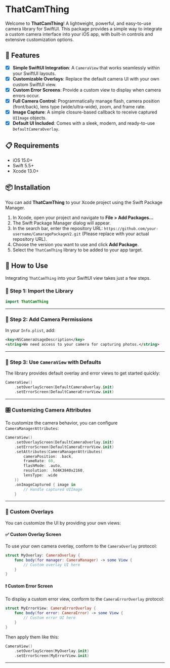 # ThatCamThing

Welcome to **ThatCamThing**! A lightweight, powerful, and easy-to-use camera library for SwiftUI. This package provides a simple way to integrate a custom camera interface into your iOS app, with built-in controls and extensive customization options.

## 📸 Features

- [x] **Simple SwiftUI Integration**: A `CameraView` that works seamlessly within your SwiftUI layouts.
- [x] **Customizable Overlays**: Replace the default camera UI with your own custom SwiftUI view.
- [x] **Custom Error Screens**: Provide a custom view to display when camera errors occur.
- [x] **Full Camera Control**: Programmatically manage flash, camera position (front/back), lens type (wide/ultra-wide), zoom, and frame rate.
- [x] **Image Capture**: A simple closure-based callback to receive captured `UIImage` objects.
- [x] **Default UI Included**: Comes with a sleek, modern, and ready-to-use `DefaultCameraOverlay`.

## 📋 Requirements

- iOS 15.0+
- Swift 5.5+
- Xcode 13.0+

## 📦 Installation

You can add **ThatCamThing** to your Xcode project using the Swift Package Manager.

1.  In Xcode, open your project and navigate to **File > Add Packages...**
2.  The Swift Package Manager dialog will appear.
3.  In the search bar, enter the repository URL: `https://github.com/your-username/CamaragePackageV2.git` (Please replace with your actual repository URL).
4.  Choose the version you want to use and click **Add Package**.
5.  Select the `ThatCamThing` library to be added to your app target.

## 🚀 How to Use

Integrating `ThatCamThing` into your SwiftUI view takes just a few steps.

### 🧩 Step 1: Import the Library

```swift
import ThatCamThing
```

---

### 🔐 Step 2: Add Camera Permissions

In your `Info.plist`, add:

```xml
<key>NSCameraUsageDescription</key>
<string>We need access to your camera for capturing photos.</string>
```

---

### 📸 Step 3: Use `CameraView` with Defaults

The library provides default overlay and error views to get started quickly:

```swift
CameraView()
    .setOverlayScreen(DefaultCameraOverlay.init)
    .setErrorScreen(DefaultCameraErrorView.init)
```

---

### 🎛️ Customizing Camera Attributes

To customize the camera behavior, you can configure `CameraManagerAttributes`:

```swift
CameraView()
    .setOverlayScreen(DefaultCameraOverlay.init)
    .setErrorScreen(DefaultCameraErrorView.init)
    .setAttributes(CameraManagerAttributes(
        cameraPosition: .back,
        frameRate: 60,
        flashMode: .auto,
        resolution: .hd4K3840x2160,
        lensType: .wide
    ))
    .onImageCaptured { image in
        // Handle captured UIImage
    }
```

---

### 🧪 Custom Overlays

You can customize the UI by providing your own views:

#### ✅ Custom Overlay Screen

To use your own camera overlay, conform to the `CameraOverlay` protocol:

```swift
struct MyOverlay: CameraOverlay {
    func body(for manager: CameraManager) -> some View {
        // Custom overlay UI here
    }
}
```

#### ❗ Custom Error Screen

To display a custom error view, conform to the `CameraErrorOverlay` protocol:

```swift
struct MyErrorView: CameraErrorOverlay {
    func body(for error: CameraError) -> some View {
        // Custom error UI here
    }
}
```

Then apply them like this:

```swift
CameraView()
    .setOverlayScreen(MyOverlay.init)
    .setErrorScreen(MyErrorView.init)
```

---

